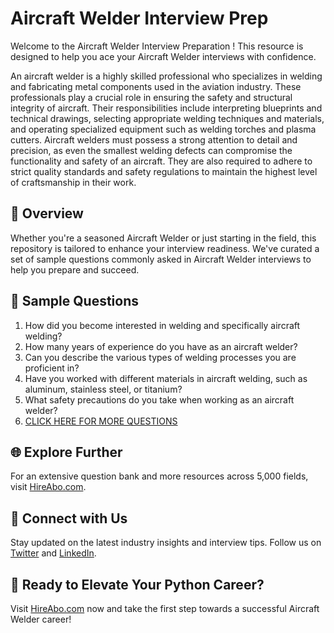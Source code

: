 # Aircraft Welder Interview Prep

Welcome to the Aircraft Welder Interview Preparation ! This resource is designed to help you ace your Aircraft Welder interviews with confidence.

An aircraft welder is a highly skilled professional who specializes in welding and fabricating metal components used in the aviation industry. These professionals play a crucial role in ensuring the safety and structural integrity of aircraft. Their responsibilities include interpreting blueprints and technical drawings, selecting appropriate welding techniques and materials, and operating specialized equipment such as welding torches and plasma cutters. Aircraft welders must possess a strong attention to detail and precision, as even the smallest welding defects can compromise the functionality and safety of an aircraft. They are also required to adhere to strict quality standards and safety regulations to maintain the highest level of craftsmanship in their work.

## 🚀 Overview

Whether you're a seasoned Aircraft Welder or just starting in the field, this repository is tailored to enhance your interview readiness. We've curated a set of sample questions commonly asked in Aircraft Welder interviews to help you prepare and succeed.

## 📝 Sample Questions

1. How did you become interested in welding and specifically aircraft welding?
2. How many years of experience do you have as an aircraft welder?
3. Can you describe the various types of welding processes you are proficient in?
4. Have you worked with different materials in aircraft welding, such as aluminum, stainless steel, or titanium?
5. What safety precautions do you take when working as an aircraft welder?
6. [CLICK HERE FOR MORE QUESTIONS](https://hireabo.com/job/12_3_10/Aircraft%20Welder)

## 🌐 Explore Further

For an extensive question bank and more resources across 5,000 fields, visit [HireAbo.com](https://www.hireabo.com).

## 📱 Connect with Us

Stay updated on the latest industry insights and interview tips. Follow us on [Twitter](https://twitter.com/hireabo) and [LinkedIn](https://www.linkedin.com/in/hire-abo-3609972a8/).

## 🚀 Ready to Elevate Your Python Career?

Visit [HireAbo.com](https://www.hireabo.com) now and take the first step towards a successful Aircraft Welder career!
